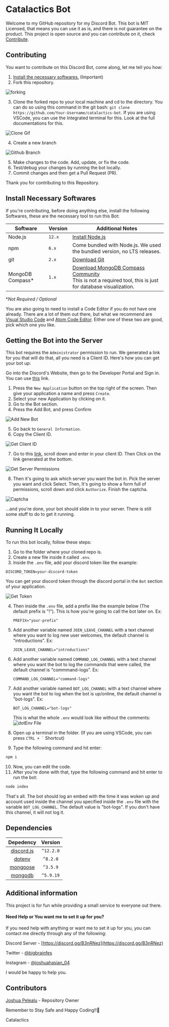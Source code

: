 # Catalactics Bot

Welcome to my GitHub repository for my Discord Bot. This bot is MIT Licensed, that means you can use it as is, and there is not guarantee on the product. This project is open source and you can contribute on it, check [Contribute](#contributing).

## Contributing

You want to contribute on this Discord Bot, come along, let me tell you how:

1. [Install the necessary softwares.](#install-necessary-softwares) (Important)
2. Fork this repository.

![forking](images/forking.png)

3. Clone the forked repo to your local machine and cd to the directory. You can do so using this command in the git bash: `git clone https://github.com/Your-Username/catalactics-bot`. If you are using VSCode, you can use the Integrated terminal for this. Look at the full documentations for this.

![Clone Gif](images/GitHubClone.gif)

4. Create a new branch

![Github Branch](images/GitHubBranch.gif)

5. Make changes to the code. Add, update, or fix the code.
6. Test/debug your changes by running the bot locally.
7. Commit changes and then get a Pull Request (PR).

Thank you for contributing to this Repository.

## Install Necessary Softwares

If you're contributing, before doing anything else, install the following Softwares, these are the necessary tool to run this Bot:


| Software | Version | Additional Notes |
| - | - | - |
| Node.js | `12.x` | [Install Node.js](https://nodejs.org) |
| npm | `6.x` | Come bundled with Node.js. We used the bundled version, no LTS releases. |
| git | `2.x` | [Download Git](https://git-scm.com/) |
| MongoDB Compass* | `1.x` | [Download MongoDB Compass Community](https://www.mongodb.com/products/compass)<br/>This is not a required tool, this is just for database visualization. |

**Not Required / Optional*

You are also going to need to install a Code Editor if you do not have one already. There are a lot of them out there, but what we recommend are [Visual Studio Code](https://code.visualstudio.com) and [Atom Code Editor](https://atom.io). Either one of these two are good, pick which one you like.

## Getting the Bot into the Server

This bot requires the `Administrator` permission to run. We generated a link for you that will do that, all you need is a Client ID. Here's how you can get your bot up:

Go into the Discord's Website, then go to the Developer Portal and Sign in. You can use [this](https://discord.com/developers/applications) link.

1. Press the `New Application` button on the top right of the screen. Then give your application a name and press `Create`.
2. Select your new Application by clicking on it.
3. Go to the Bot section.
4. Press the Add Bot, and press Confirm

![Add New Bot](images/add-bot.png)

5. Go back to `General Information`.
6. Copy the Client ID.

![Get Client ID](./images/get-client-id.png)

7. Go to this [link](https://discordapi.com/permissions.html#257038), scroll down and enter in your client ID. Then Click on the link generated at the bottom.

![Get Server Permissions](./images/Get-into-server.png)

8. Then it's going to ask which server you want the bot in. Pick the server you want and click Select. Then, It's going to show a form full of permissions, scroll down and click `Authorize`. Finish the captcha.

![Captcha](images/Captcha.PNG)

...and you're done, your bot should slide in to your server. There is still some stuff to do to get it running.

## Running It Locally

To run this bot locally, follow these steps:

1. Go to the folder where your cloned repo is.
2. Create a new file inside it called `.env`.
3. Inside the `.env` file, add your discord token like the example:

```
DISCORD_TOKEN=your-discord-token
```

You can get your discord token through the discord portal in the `Bot` section of your application.

![Get Token](./images/copy-token.png)

4. Then inside the `.env` file, add a prefix like the example below (The default prefix is "!"). This is how you're going to call the bot later on. Ex:

   ```dotenv
   PREFIX="your-prefix"
   ```
5. Add another variable named `JOIN_LEAVE_CHANNEL` with a text channel where you want to log new user welcomes, the default channel is "introductions". Ex:

   ```dotenv
   JOIN_LEAVE_CHANNEL="introductions"
   ```
6. Add another variable named `COMMAND_LOG_CHANNEL` with a text channel where you want the bot to log the commands that were called, the default channel is "commmand-logs". Ex:

   ```dotenv
   COMMAND_LOG_CHANNEL="command-logs"
   ```
7. Add another variable named `BOT_LOG_CHANNEL` with a text channel where you want the bot to log when the bot is up/online, the default channel is "bot-logs". Ex:

   ```dotenv
   BOT_LOG_CHANNEL="bot-logs"
   ```


   This is what the whole `.env` would look like without the comments: ![dotEnv File](images/.envFile.png)
8. Open up a terminal in the folder. (If you are using VSCode, you can press ``` CTRL + ` ``` Shortcut)
9. Type the following command and hit enter:

```bash
npm i
```

10. Now, you can edit the code.
11. After you're done with that, type the following command and hit enter to run the bot:

```bash
node index
```

That's all. The bot should log an embed with the time it was woken up and account used inside the channel you specified inside the `.env` file with the variable `BOT_LOG_CHANNEL`. The default value is "bot-logs". If you don't have this channel, it will not log it.

## Dependencies


| Depedency | Version |
| :-: | :-: |
| [discord.js](https://discord.js.org) | `^12.2.0` |
| [dotenv](https://www.npmjs.com/package/dotenv) | `^8.2.0` |
| [mongoose](https://mongoosejs.com/) | `^3.5.9` |
| [mongodb](https://mongodb.com) | `^5.9.19` |

## Additional information

This project is for fun while providing a small service to everyone out there.

#### Need Help or You want me to set it up for you?

If you need help with anything or want me to set it up for you, you can contact me directly through any of the following:

Discord Server - [https://discord.gg/B3nRNez](https://discord.gg/B3nRNez)

Twitter - [@bigbrainfes](https://twitter.com/bigbrainfes)

Instagram - [@joshuahasian_04](https://www.instagram.com/joshuahasian_04/)

I would be happy to help you.

## Contributors

[Joshua Pelealu](https://github.com/JoshuaPelealu) - Repository Owner

Remember to Stay Safe and Happy Coding!!🙂

Catalactics
